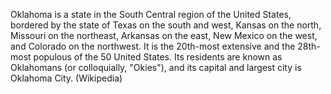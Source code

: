 Oklahoma is a state in the South Central region of the United States, bordered by the state of Texas on the south and west, Kansas on the north, Missouri on the northeast, Arkansas on the east, New Mexico on the west, and Colorado on the northwest. It is the 20th-most extensive and the 28th-most populous of the 50 United States. Its residents are known as Oklahomans (or colloquially, "Okies"), and its capital and largest city is Oklahoma City. (Wikipedia)
